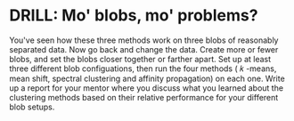 # DRILL: Mo' blobs, mo' problems?
You've seen how these three methods work on three blobs of reasonably separated data. Now go back and change the data. Create more or fewer blobs, and set the blobs closer together or farther apart. Set up at least three different blob configuations, then run the four methods ( 𝑘 -means, mean shift, spectral clustering and affinity propagation) on each one. Write up a report for your mentor where you discuss what you learned about the clustering methods based on their relative performance for your different blob setups.
